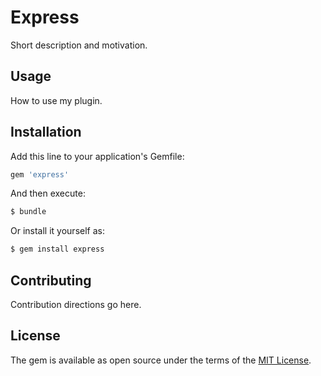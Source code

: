 # Express
Short description and motivation.

## Usage
How to use my plugin.

## Installation
Add this line to your application's Gemfile:

```ruby
gem 'express'
```

And then execute:
```bash
$ bundle
```

Or install it yourself as:
```bash
$ gem install express
```

## Contributing
Contribution directions go here.

## License
The gem is available as open source under the terms of the [MIT License](http://opensource.org/licenses/MIT).
